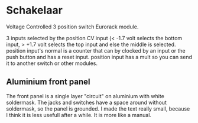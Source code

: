 # Schakelaar
Voltage Controlled 3 position switch Eurorack module.

3 inputs selected by the position CV input (< -1.7 volt selects the bottom input, > +1.7 volt selects the top input and else the middle is selected.
position input's normal is a counter that can by clocked by an input or the push button and has a reset input.
position input has a mult so you can send it to another switch or other modules.

## Aluminium front panel
The front panel is a single layer "circuit" on aluminium with white soldermask. The jacks and switches have a space around without soldermask, so the panel is grounded.
I made the text really small, because I think it is less usefull after a while. It is more like a manual.
